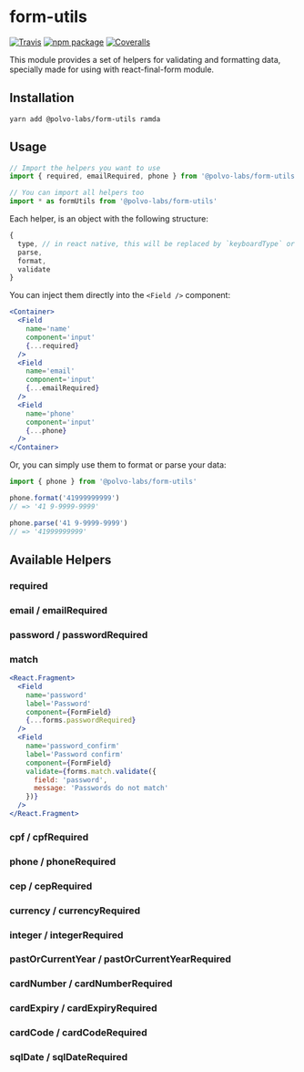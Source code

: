 # form-utils

[![Travis][build-badge]][build]
[![npm package][npm-badge]][npm]
[![Coveralls][coveralls-badge]][coveralls]

This module provides a set of helpers for validating and formatting data,
specially made for using with react-final-form module.

## Installation

`yarn add @polvo-labs/form-utils ramda`

## Usage

```js
// Import the helpers you want to use
import { required, emailRequired, phone } from '@polvo-labs/form-utils'

// You can import all helpers too
import * as formUtils from '@polvo-labs/form-utils'
```

Each helper, is an object with the following structure:

```js
{
  type, // in react native, this will be replaced by `keyboardType` or `secureTextEntry` for example
  parse,
  format,
  validate
}
```

You can inject them directly into the `<Field />` component:

```jsx
<Container>
  <Field
    name='name'
    component='input'
    {...required}
  />
  <Field
    name='email'
    component='input'
    {...emailRequired}
  />
  <Field
    name='phone'
    component='input'
    {...phone}
  />
</Container>
```

Or, you can simply use them to format or parse your data:

```js
import { phone } from '@polvo-labs/form-utils'

phone.format('41999999999')
// => '41 9-9999-9999'

phone.parse('41 9-9999-9999')
// => '41999999999'
```

## Available Helpers

### required

### email / emailRequired

### password / passwordRequired

### match

```jsx
<React.Fragment>
  <Field
    name='password'
    label='Password'
    component={FormField}
    {...forms.passwordRequired}
  />
  <Field
    name='password_confirm'
    label='Password confirm'
    component={FormField}
    validate={forms.match.validate({
      field: 'password',
      message: 'Passwords do not match'
    })}
  />
</React.Fragment>
```

### cpf / cpfRequired

### phone / phoneRequired

### cep / cepRequired

### currency / currencyRequired

### integer / integerRequired

### pastOrCurrentYear / pastOrCurrentYearRequired

### cardNumber / cardNumberRequired

### cardExpiry / cardExpiryRequired

### cardCode / cardCodeRequired

### sqlDate / sqlDateRequired

[build-badge]: https://img.shields.io/travis/user/repo/master.png?style=flat-square
[build]: https://travis-ci.org/user/repo

[npm-badge]: https://img.shields.io/npm/v/npm-package.png?style=flat-square
[npm]: https://www.npmjs.org/package/npm-package

[coveralls-badge]: https://img.shields.io/coveralls/user/repo/master.png?style=flat-square
[coveralls]: https://coveralls.io/github/user/repo
